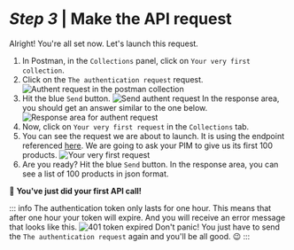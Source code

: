 # _Step 3_ |  Make the API request

Alright! You're all set now. Let's launch this request.

1. In Postman, in the `Collections` panel, click on `Your very first collection`.
2. Click on the `The authentication request` request.
![Authent request in the postman collection](/img/getting-started/very-first-request-collection-in-postman.png)
3. Hit the blue `Send` button.
![Send authent request](/img/getting-started/send-authent-request.png)
In the response area, you should get an answer similar to the one below.
![Response area for authent request](/img/getting-started/authentication-response.png)
4. Now, click on `Your very first request` in the `Collections` tab.
5. You can see the request we are about to launch. It is using the endpoint referenced [here](/api-reference.html#get_products). We are going to ask your PIM to give us its first 100 products.
![Your very first request](/img/getting-started/your-very-first-request.png)
6. Are you ready? Hit the blue `Send` button.
In the response area, you can see a list of 100 products in json format. 

:tada: **You've just did your first API call!**

::: info
The authentication token only lasts for one hour. This means that after one hour your token will expire. And you will receive an error message that looks like this.
![401 token expired](/img/getting-started/token-expiration-in-postman.png)
Don't panic! You just have to send the `The authentication request` again and you'll be all good. :wink:
:::
